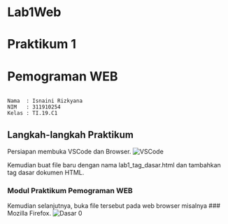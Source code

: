 # Lab1Web

# Praktikum 1

# Pemograman WEB

~~~

Nama  : Isnaini Rizkyana
NIM   : 311910254
Kelas : TI.19.C1
~~~
## Langkah-langkah Praktikum
Persiapan membuka VSCode dan Browser.
![VSCode](https://user-images.githubusercontent.com/81541764/113438810-831df480-9413-11eb-8b22-9707c889a216.JPG)

Kemudian buat file baru dengan nama lab1_tag_dasar.html dan tambahkan tag dasar dokumen HTML.

### Modul Praktikum Pemograman WEB

Kemudian selanjutnya, buka file tersebut pada web browser misalnya ### Mozilla Firefox.
![Dasar 0](https://user-images.githubusercontent.com/81541764/113439172-3686e900-9414-11eb-9a20-89551a756ec7.JPG)
